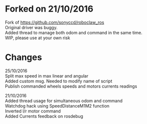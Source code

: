 # Forked on 21/10/2016
Fork of https://github.com/sonyccd/roboclaw_ros  
Original driver was buggy.  
Added thread to manage both odom and command in the same time.   
WIP, please use at your own risk  

# Changes
25/10/2016  
Split max speed in max linear and angular  
Added custom msg. Needed to modify name of script  
Publish commanded wheels speeds and motors currents readings  

21/10/2016  
Added thread usage for simultaneous odom and command  
Watchdog hack using SpeedDistanceM1M2 function   
Inverted l/r motor command  
Added Currents feedback on rosdebug  

